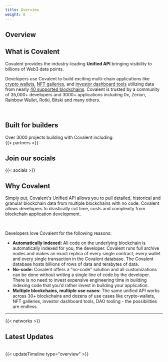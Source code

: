 ```yaml
---
title: Overview
weight: 0
---
```



<section class="">    
    <h1>Overview</h1>
    <h2>
     What is Covalent
    </h2>
    <p class="text-lg">
        Covalent provides the industry-leading <strong>Unified API</strong> bringing visibility to billions of Web3 data points. 
    </p>
    <p class="text-lg">
        Developers use Covalent to build exciting multi-chain applications like <a href="/docs/project-showcase/wallet/">crypto wallets</a>, <a href="/docs/project-showcase/nft/">NFT galleries</a>, and <a href="/docs/project-showcase/tools/">investor dashboard tools</a> utilizing data from nearly <a href="/docs/networks/">40 supported blockchains</a>. Covalent is trusted by a community of 35,000+ developers and 3000+ applications including 0x, Zerion, Rainbow Wallet, Rotki, Bitski and many others.
    </p>
    <br>
    <h2>
     Built for builders
    </h2>
    <div class="text-lg">
Over 3000 projects building with Covalent including:
    </div>
    {{< partners >}}
    <h2>
     Join our socials
    </h2>
    <!-- Socials -->
    {{< socials >}}
    <h2>
     Why Covalent
    </h2>
    <p class="text-lg">
    Simply put, Covalent's Unified API allows you to pull detailed, historical and granular blockchain data from multiple blockchains with no code. Covalent allows developers to drastically cut time, costs and complexity from blockchain application development. 
    </p>
    <br>
    <p class="text-lg">
    Developers love Covalent for the following reasons:
    </p>
    <ul class="list-disc max-w-3xl">
    <li class="text-lg"><strong>Automatically indexed:</strong> All code on the underlying blockchain is automatically indexed for you, the developer. Covalent runs full archive nodes and makes an exact replica of every single contract, every wallet and every single transaction in the Covalent database. The Covalent database hosts billions of rows of data and terabytes of data.</li>
    <li class="text-lg"><strong>No-code:</strong> Covalent offers a "no-code" solution and all customizations can be done without writing a single line of code by the developer. There is no need to invest expensive engineering time in building indexing code that you'd rather invest in building your application.</li>
    <li class="text-lg"><strong>Multiple blockchains, multiple use cases:</strong> The same unified API works across 30+ blockchains and dozens of use cases like crypto-wallets, NFT galleries, investor dashboard tools, DAO tooling - the possibilities are endless.</li>
    </ul>
    <!-- <p>FIXME: Enter social icons for help here discord, yt, twitter</p> -->
    <hr />
    <!-- <div class="my-12">
        <div class="flex text-lg text-gray-800 my-6">
            <img class="mr-3" src="/static/images/icons/Learn.svg"></img>
            Pick your path, so we can direct you to relevant content:
        </div>
        <div class="grid grid-cols-3 md:grid-cols-1 sm:grid-cols-1 gap-y-20 gap-x-12">
            <div onclick="location.href='/docs/developer';" class="max-w-md bg-gray-100 md:w-full max-w-xl drop-shadow-md filter shadow-md rounded-xl p-7 cursor-pointer hover:bg-covalent-blue-dark hover:text-white">
                <div class="mb-4">
                    <img src="/static/images/icons/Code.svg"></img>
                </div>
                <div class="ct-3xl mb-3">
                    Developer
                </div>
                <div class="ct-md">
                    An opportunity to work with one of the leading, fastest-growing and technically challenging blockchain companies founded by veterans of the space.
                </div>
            </div>
            <div onclick="location.href='/docs/alchemist';" class="max-w-md bg-gray-100 md:w-full max-w-xl drop-shadow-md filter shadow-md rounded-xl p-5 cursor-pointer hover:bg-covalent-blue-dark hover:text-white">
                <div class="mb-4">
                    <img src="/static/images/icons/Alchemist.svg"></img>
                </div>
                <div class="ct-3xl mb-3">
                    Alchemist
                </div>
                <div class="ct-md">
                    An opportunity to work with one of the leading, fastest-growing and technically challenging blockchain companies founded by veterans of the space.
                </div>
            </div>
            <div onclick="location.href='/docs/validator';" class="max-w-md bg-gray-100 md:w-full max-w-xl drop-shadow-md filter shadow-md rounded-xl  p-5 cursor-pointer hover:bg-covalent-blue-dark hover:text-white">
                <div class="mb-4">
                    <img src="/static/images/icons/Screen Chart.svg"></img>
                </div>
                <div class="ct-3xl mb-3">
                    Validator
                </div>
                <div class="ct-md">
                    An opportunity to work with one of the leading, fastest-growing and technically challenging blockchain companies founded by veterans of the space.
                </div>
            </div>
        </div>
    </div> -->
    <!-- Networks -->
    {{< networks >}}
    <h2>
        Latest Updates
    </h2>
    <br>
    <!-- Updates -->
    {{< updateTimeline type="overview" >}}
</section>



